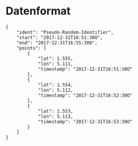 Datenformat
===

    {
        "ident": "Pseudo-Random-Identifier",
        "start": "2017-12-31T16:51:30O",
        "end": "2017-12-31T16:55:30O",
        "points": [
            {
                "lat": 1.555,
                "lon": 5.111,
                "timestamp": "2017-12-31T16:51:30O"
            },
            {
                "lat": 1.554,
                "lon": 5.112,
                "timestamp": "2017-12-31T16:52:30O"
            },
            {
                "lat": 1.553,
                "lon": 5.113,
                "timestamp": "2017-12-31T16:53:30O"
            }
        ]
    }
